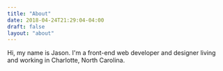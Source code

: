 ```yaml
---
title: "About"
date: 2018-04-24T21:29:04-04:00
draft: false
layout: "about"
---
```


Hi, my name is Jason. I'm a front-end web developer and designer living and working in Charlotte, North Carolina.
